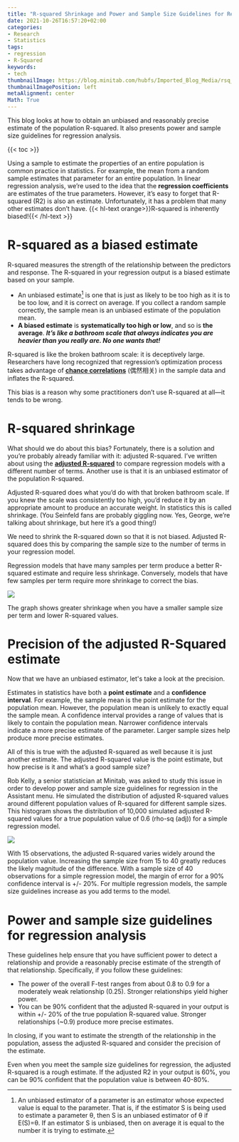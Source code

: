 ```yaml
---
title: "R-squared Shrinkage and Power and Sample Size Guidelines for Regression Analysis"
date: 2021-10-26T16:57:20+02:00
categories:
- Research
- Statistics
tags:
- regression
- R-Squared
keywords:
- tech
thumbnailImage: https://blog.minitab.com/hubfs/Imported_Blog_Media/rsq_shrinkage_w640.png
thumbnailImagePosition: left
metaAlignment: center
Math: True
---
```

This blog looks at how to obtain an unbiased and reasonably precise estimate of the population R-squared. It also presents power and sample size guidelines for regression analysis.
<!--more-->
{{< toc >}}

Using a sample to estimate the properties of an entire population is common practice in statistics. For example, the mean from a random sample estimates that parameter for an entire population. In linear regression analysis, we’re used to the idea that the **regression coefficients** are estimates of the true parameters. However, it’s easy to forget that R-squared (R2) is also an estimate. Unfortunately, it has a problem that many other estimates don’t have. {{< hl-text orange>}}R-squared is inherently biased!{{< /hl-text >}}

# R-squared as a biased estimate

R-squared measures the strength of the relationship between the predictors and response. The R-squared in your regression output is a biased estimate based on your sample.
* An unbiased estimate[^unbiased] is one that is just as likely to be too high as it is to be too low, and it is correct on average. If you collect a random sample correctly, the sample mean is an unbiased estimate of the population mean.
* **A biased estimate** is **systematically too high or low**, and so is **the average**. ***It’s like a bathroom scale that always indicates you are heavier than you really are. No one wants that!***

R-squared is like the broken bathroom scale: it is deceptively large. Researchers have long recognized that regression’s optimization process takes advantage of **[chance correlations](http://www.vias.org/tmdatanaleng/cc_corr_bychance.html)** (偶然相关) in the sample data and inflates the R-squared.

This bias is a reason why some practitioners don’t use R-squared at all—it tends to be wrong.

# R-squared shrinkage

What should we do about this bias? Fortunately, there is a solution and you’re probably already familiar with it: adjusted R-squared. I’ve written about using the **[adjusted R-squared](https://blog.minitab.com/en/adventures-in-statistics-2/multiple-regession-analysis-use-adjusted-r-squared-and-predicted-r-squared-to-include-the-correct-number-of-variables)** to compare regression models with a different number of terms. Another use is that it is an unbiased estimator of the population R-squared.

Adjusted R-squared does what you’d do with that broken bathroom scale. If you knew the scale was consistently too high, you’d reduce it by an appropriate amount to produce an accurate weight. In statistics this is called shrinkage. (You Seinfeld fans are probably giggling now. Yes, George, we’re talking about shrinkage, but here it’s a good thing!)

We need to shrink the R-squared down so that it is not biased. Adjusted R-squared does this by comparing the sample size to the number of terms in your regression model.

Regression models that have many samples per term produce a better R-squared estimate and require less shrinkage. Conversely, models that have few samples per term require more shrinkage to correct the bias.

![](https://blog.minitab.com/hubfs/Imported_Blog_Media/rsq_shrinkage_w640.png)

The graph shows greater shrinkage when you have a smaller sample size per term and lower R-squared values.

# Precision of the adjusted R-Squared estimate

Now that we have an unbiased estimator, let's take a look at the precision.

Estimates in statistics have both a **point estimate** and a **confidence interval**. For example, the sample mean is the point estimate for the population mean. However, the population mean is unlikely to exactly equal the sample mean. A confidence interval provides a range of values that is likely to contain the population mean. Narrower confidence intervals indicate a more precise estimate of the parameter. Larger sample sizes help produce more precise estimates.

All of this is true with the adjusted R-squared as well because it is just another estimate. The adjusted R-squared value is the point estimate, but how precise is it and what’s a good sample size?

Rob Kelly, a senior statistician at Minitab, was asked to study this issue in order to develop power and sample size guidelines for regression in the Assistant menu. He simulated the distribution of adjusted R-squared values around different population values of R-squared for different sample sizes. This histogram shows the distribution of 10,000 simulated adjusted R-squared values for a true population value of 0.6 (rho-sq (adj)) for a simple regression model.

![](https://blog.minitab.com/hubfs/Imported_Blog_Media/adjrsqprecision_w640.png)

With 15 observations, the adjusted R-squared varies widely around the population value. Increasing the sample size from 15 to 40 greatly reduces the likely magnitude of the difference. With a sample size of 40 observations for a simple regression model, the margin of error for a 90% confidence interval is +/- 20%. For multiple regression models, the sample size guidelines increase as you add terms to the model.

# Power and sample size guidelines for regression analysis

These guidelines help ensure that you have sufficient power to detect a relationship and provide a reasonably precise estimate of the strength of that relationship. Specifically, if you follow these guidelines:

* The power of the overall F-test ranges from about 0.8 to 0.9 for a moderately weak relationship (0.25). Stronger relationships yield higher power.
* You can be 90% confident that the adjusted R-squared in your output is within +/- 20% of the true population R-squared value. Stronger relationships (~0.9) produce more precise estimates.

In closing, if you want to estimate the strength of the relationship in the population, assess the adjusted R-squared and consider the precision of the estimate.

Even when you meet the sample size guidelines for regression, the adjusted R-squared is a rough estimate. If the adjusted R2 in your output is 60%, you can be 90% confident that the population value is between 40-80%.

[^unbiased]: An unbiased estimator of a parameter is an estimator whose expected value is equal to the parameter. That is, if the estimator S is being used to estimate a parameter θ, then S is an unbiased estimator of θ if E(S)=θ. If an estimator S is unbiased, then on average it is equal to the number it is trying to estimate.
